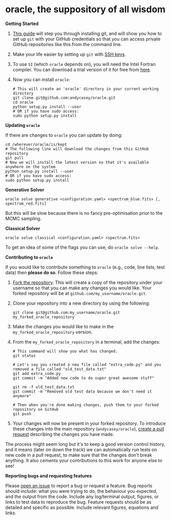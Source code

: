 **oracle, the suppository of all wisdom**
============================================

**Getting Started**

1. [This guide](https://help.github.com/articles/set-up-git) will step you through installing git,
   and will show you how to set up ``git`` with your GitHub credentials so that you can access 
   private GitHub repositories like this from the command line.
 
2. Make your life easier by setting up ``git`` with [SSH keys](https://help.github.com/articles/generating-ssh-keys).

3. To use ``SI`` (which ``oracle`` depends on), you will need the Intel Fortran compiler. You can
   download a trial version of it for free from [here](https://software.intel.com/en-us/intel-fortran-composer-xe-evaluation-options).

4. Now you can install ``oracle``:

   ````
   # This will create an 'oracle' directory in your current working directory 
   git clone git@github.com:andycasey/oracle.git 
   cd oracle
   python setup.py install --user
   # OR if you have sudo access:
   sudo python setup.py install 
   ````



**Updating ``oracle``**

If there are changes to ``oracle`` you can update by doing:

````
cd /wherever/oracle/is/kept
# The following line will download the changes from this GitHub repository
git pull
# Now we will install the latest version so that it's available anywhere on the system 
python setup.py install --user
# OR if you have sudo access:
sudo python setup.py install
````

**Generative Solver**

````
oracle solve generative <configuration.yaml> <spectrum_blue.fits> [, spectrum_red.fits]
````

But this will be slow because there is no fancy pre-optimisation prior to the MCMC sampling.


**Classical Solver**

````
oracle solve classical <configuration.yaml> <spectrum.fits>
````

To get an idea of some of the flags you can use, do ``oracle solve --help``.



**Contributing to ``oracle``**

If you would like to contribute something to ``oracle`` (e.g., code, line lists, test data) then **please do so**. Follow these steps:

1. [Fork the repository](https://github.com/andycasey/oracle/fork). This will create a copy of the repository under your username so
   that you can make any changes you would like. Your forked repository will be at ``github.com/my_username/oracle.git``.

2. Clone your repository into a new directory by using the following:

   ````
   git clone git@github.com:my_username/oracle.git my_forked_oracle_repository
   ````

3. Make the changes you would like to make in the ``my_forked_oracle_repository`` version.

4. From the ``my_forked_oracle_repository`` in a terminal, add the changes:

   ````
   # This command will show you what has changed.
   git status

   # Let's say you created a new file called "extra_code.py" and you removed a file called "old_test_data.txt"
   git add extra_code.py
   git commit -m "Added new code to do super great awesome stuff"
 
   git rm -f old_test_data.txt
   git commit -m "Removed old test data because we don't need it anymore"

   # Then when you're done making changes, push them to your forked repository on GitHub
   git push
   ````

5. Your changes will now be present in your forked repository. To introduce these changes into the main repository (``andycasey/oracle``),
   [create a pull request](https://github.com/andycasey/oracle/compare) describing the changes you have made.

The process might seem long but it's to keep a good version control history, and it means (later on down the track) we can automatically
run tests on new code in a pull request, to make sure that the changes don't break anything. It also cements your contributions to this
work for anyone else to see!



**Reporting bugs and requesting features**

Please [open an issue](http://github.com/andycasey/oracle/issues/new) to report a bug or request a feature. Bug reports should include:
what you were trying to do, the behaviour you expected, and the output from the code. Include any log/terminal output, figures, or links
to test data to reproduce the bug. Feature requests should be as detailed and specific as possible. Include relevant figures, equations
and links.

